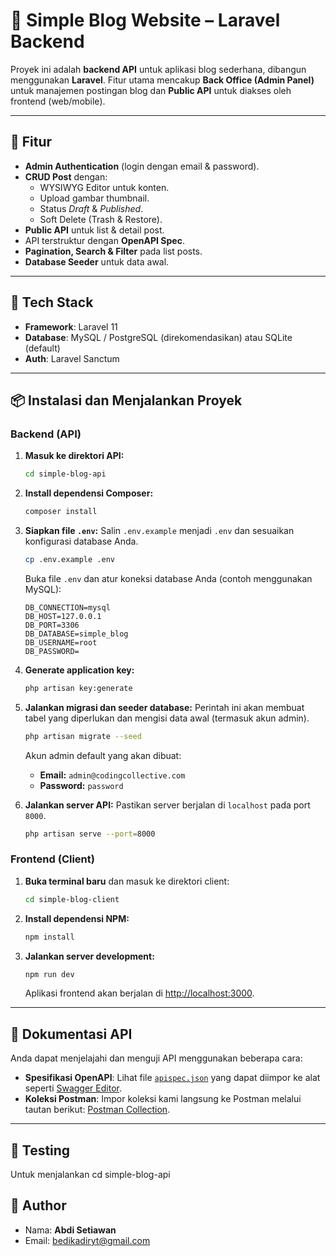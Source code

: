 # 📄 Simple Blog Website – Laravel Backend

Proyek ini adalah **backend API** untuk aplikasi blog sederhana, dibangun menggunakan **Laravel**.
Fitur utama mencakup **Back Office (Admin Panel)** untuk manajemen postingan blog dan **Public API** untuk diakses oleh frontend (web/mobile).

---

## 🚀 Fitur

- **Admin Authentication** (login dengan email & password).
- **CRUD Post** dengan:
  - WYSIWYG Editor untuk konten.
  - Upload gambar thumbnail.
  - Status *Draft* & *Published*.
  - Soft Delete (Trash & Restore).
- **Public API** untuk list & detail post.
- API terstruktur dengan **OpenAPI Spec**.
- **Pagination, Search & Filter** pada list posts.
- **Database Seeder** untuk data awal.

---

## 📂 Tech Stack

- **Framework**: Laravel 11
- **Database**: MySQL / PostgreSQL (direkomendasikan) atau SQLite (default)
- **Auth**: Laravel Sanctum

---

## 📦 Instalasi dan Menjalankan Proyek

### Backend (API)

1. **Masuk ke direktori API:**

   ```bash
   cd simple-blog-api
   ```
2. **Install dependensi Composer:**

   ```bash
   composer install
   ```
3. **Siapkan file `.env`:**
   Salin `.env.example` menjadi `.env` dan sesuaikan konfigurasi database Anda.

   ```bash
   cp .env.example .env
   ```

   Buka file `.env` dan atur koneksi database Anda (contoh menggunakan MySQL):

   ```env
   DB_CONNECTION=mysql
   DB_HOST=127.0.0.1
   DB_PORT=3306
   DB_DATABASE=simple_blog
   DB_USERNAME=root
   DB_PASSWORD=
   ```
4. **Generate application key:**

   ```bash
   php artisan key:generate
   ```
5. **Jalankan migrasi dan seeder database:**
   Perintah ini akan membuat tabel yang diperlukan dan mengisi data awal (termasuk akun admin).

   ```bash
   php artisan migrate --seed
   ```

   Akun admin default yang akan dibuat:

   - **Email:** `admin@codingcollective.com`
   - **Password:** `password`
6. **Jalankan server API:**
   Pastikan server berjalan di `localhost` pada port `8000`.

   ```bash
   php artisan serve --port=8000
   ```

### Frontend (Client)

1. **Buka terminal baru** dan masuk ke direktori client:

   ```bash
   cd simple-blog-client
   ```
2. **Install dependensi NPM:**

   ```bash
   npm install
   ```
3. **Jalankan server development:**

   ```bash
   npm run dev
   ```

   Aplikasi frontend akan berjalan di [http://localhost:3000](http://localhost:3000).

---

## 🔗 Dokumentasi API

Anda dapat menjelajahi dan menguji API menggunakan beberapa cara:

* **Spesifikasi OpenAPI**: Lihat file [`apispec.json`](https://github.com/abdisetiakawan/Simple-Blog-Laravel/blob/main/apispec.json) yang dapat diimpor ke alat seperti [Swagger Editor](https://editor.swagger.io/).
* **Koleksi Postman**: Impor koleksi kami langsung ke Postman melalui tautan berikut: [Postman Collection](https://abdisetiawan-4530305.postman.co/workspace/My-Workspace~1582fbbb-20be-4d6e-80b3-c6c566c3f915/collection/46764747-20827210-a359-4815-8bf3-e09ab1b606bc?action=share&source=copy-link&creator=46764747).

---

## 🧪 Testing

Untuk menjalankan cd simple-blog-api

## 👤 Author

* Nama: **Abdi Setiawan**
* Email: [bedikadiryt@gmail.com](mailto:bedikadiryt@gmail.com)

